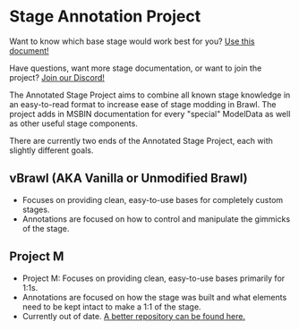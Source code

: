 # Stage Annotation Project

Want to know which base stage would work best for you? [Use this document!](https://drive.google.com/open?id=1NYoHjmyNmERtXhjMqux2Sm3084MP88qHceoEOceykkA)

Have questions, want more stage documentation, or want to join the project? [Join our Discord!](https://discord.gg/s7c8763)

The Annotated Stage Project aims to combine all known stage knowledge in an easy-to-read format to increase ease of stage modding in Brawl.
The project adds in MSBIN documentation for every "special" ModelData as well as other useful stage components.

There are currently two ends of the Annotated Stage Project, each with slightly different goals.

## vBrawl (AKA Vanilla or Unmodified Brawl)
- Focuses on providing clean, easy-to-use bases for completely custom stages.
- Annotations are focused on how to control and manipulate the gimmicks of the stage.

## Project M
- Project M: Focuses on providing clean, easy-to-use bases primarily for 1:1s.
- Annotations are focused on how the stage was built and what elements need to be kept intact to make a 1:1 of the stage.
- Currently out of date. [A better repository can be found here.](https://github.com/soopercool101/Stage-Templates-1to1s)
